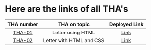 # Here are the links of all THA's



| THA number               | THA on topic                  | Deployed Link                                                     |
| :----------------------: | :---------------------------: | :---------------------------------------------------------------: |
| [THA-01](./THA-01)       | Letter using HTML             | [Link](https://n9shant.github.io/Devsnest-Frontend-THA/THA-01/)   |
| [THA-02](./THA-02)       | Letter with HTML and CSS      | [Link](https://n9shant.github.io/Devsnest-Frontend-THA/THA-02/)   |
